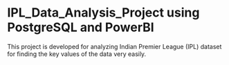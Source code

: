 # IPL_Data_Analysis_Project using PostgreSQL and PowerBI
This project is developed for analyzing Indian Premier League (IPL) dataset for finding the key values of the data very easily.

